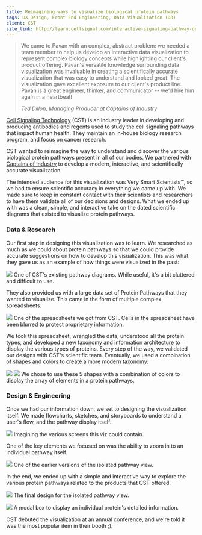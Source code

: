```yaml
---
title: Reimagining ways to visualize biological protein pathways
tags: UX Design, Front End Engineering, Data Visualization (D3)
client: CST
site_link: http://learn.cellsignal.com/interactive-signaling-pathway-demo
---
```


> We came to Pavan with an complex, abstract problem: we needed a team member to help us develop an interactive data visualization to represent complex biology concepts while highlighting our client's product offering. Pavan's versatile knowledge surrounding data visualization was invaluable in creating a scientifically accurate visualization that was easy to understand and looked great. The visualization gave excellent exposure to our client's product line. Pavan is a great engineer, thinker, and communicator -- we'd hire him again in a heartbeat!
>
> <cite>Ted Dillon, Managing Producer at Captains of Industry</cite>

[Cell Signaling Technology] \(CST) is an industry leader in developing and producing antibodies and regents used to study the cell signaling pathways that impact human health. They maintain an in-house biology research program, and focus on cancer research.

CST wanted to reimagine the way to understand and discover the various biological protein pathways present in all of our bodies. We partnered with [Captains of Industry] to develop a modern, interactive, and scientifically accurate visualization.

The intended audience for this visualization was Very Smart Scientists&#x2122;, so we had to ensure scientific accuracy in everything we came up with. We made sure to keep in constant contact with their scientists and researchers to have them validate all of our decisions and designs. What we ended up with was a clean, simple, and interactive take on the dated scientific diagrams that existed to visualize protein pathways.

### Data & Research

Our first step in designing this visualization was to learn. We researched as much as we could about protein pathways so that we could provide accurate suggestions on how to develop this visualization. This was what they gave us as an example of how things were visualized in the past:

<p class='case-study__image-display text-center'>
  <img src='/images/work/cell-signal-technology/cst-akt-pathway-diagram.jpg'>
  <span>One of CST's existing pathway diagrams. While useful, it's a bit cluttered and difficult to use.</span>
</p>

They also provided us with a large data set of Protein Pathways that they wanted to visualize. This came in the form of multiple complex spreadsheets.

<p class='case-study__image-display text-center'>
  <img src='/images/work/cell-signal-technology/cst-spreadsheet.jpg'>
  <span>One of the spreadsheets we got from CST. Cells in the spreadsheet have been blurred to protect proprietary information.</span>
</p>

We took this spreadsheet, wrangled the data, understood all the protein types, and developed a new taxonomy and information architecture to display the various types of proteins. Every step of the way, we validated our designs with CST's scientific team. Eventually, we used a combination of shapes and colors to create a more modern taxonomy:

<p class='case-study__image-display text-center'>
  <img src='/images/work/cell-signal-technology/cst-protein-shapes.svg'>
  <img src='/images/work/cell-signal-technology/cst-protein-classifications.jpg'>
  <span>We chose to use these 5 shapes with a combination of colors to display the array of elements in a protein pathways.</span>
</p>



### Design & Engineering

Once we had our information down, we set to designing the visualization itself. We made flowcharts, sketches, and storyboards to understand a user's flow, and the pathway display itself.

<p class='case-study__image-display text-center'>
  <img src='/images/work/cell-signal-technology/cst-flow-sketches.jpg'>
  <span>Imagining the various screens this viz could contain.</span>
</p>

One of the key elements we focused on was the ability to zoom in to an individual pathway itself.

<p class='case-study__image-display text-center'>
  <img src='/images/work/cell-signal-technology/cst-pathway-sketch.jpg'>
  <span>One of the earlier versions of the isolated pathway view.</span>
</p>


In the end, we ended up with a simple and interactive way to explore the various protein pathways related to the products that CST offered.


<p class='case-study__image-display text-center'>
  <img src='/images/work/cell-signal-technology/cst-pathway-view.jpg'>
  <span>The final design for the isolated pathway view.</span>
</p>


<p class='case-study__image-display text-center'>
  <img src='/images/work/cell-signal-technology/cst-modal-view.jpg'>
  <span>A modal box to display an individual protein's detailed information.</span>
</p>

CST debuted the visualization at an annual conference, and we're told it was the most popular item in their booth ;).

[Cell Signaling Technology]: http://www.cellsignal.com/
[Captains of Industry]: http://www.captainsofindustry.com/

